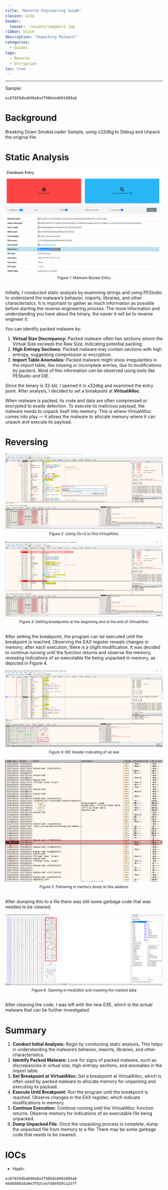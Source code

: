 ```yaml
---
title: "Reverse Engineering Guide"
classes: wide
header:
  teaser:  /assets/images/2.jpg
ribbon: black
description: "Unpacking Malware"
categories:
  - Guides
tags:
  - Reverse
  - Encryption
toc: true
---
```

---
Sample:
```
ec67029dba040a8a3f98bda4601089a6
```

# Background
Breaking Down SmokeLoader Sample, using x32dbg to Debug and Unpack the original file.
# Static Analysis
<div style="text-align: center;">
    <img src="/assets/images/ReverseEngineering_Guide_01/Smokeloader entry.PNG" alt="Screenshot1" />
    <br>
    <sub>Figure 1: Malware Bazaar Entry</sub>
</div>
<br>

Initially, I conducted static analysis by examining strings and using PEStudio to understand the malware’s behavior, imports, libraries, and other characteristics.
It is important to gather as much information as possible before starting the reverse engineering process. The more information and understanding you have about the binary, the easier it will be to reverse engineer it.


You can identify packed malware by:

1. **Virtual Size Discrepancy:** Packed malware often has sections where the Virtual Size exceeds the Raw Size, indicating potential packing.
2. **High Entropy Sections:** Packed malware may contain sections with high entropy, suggesting compression or encryption.
3. **Import Table Anomalies:** Packed malware might show irregularities in the import table, like missing or incomplete entries, due to modifications by packers.
Most of this information can be observed using tools like PEStudio and DIE.

Since the binary is 32-bit, I opened it in x32dbg and examined the entry point. After analysis, I decided to set a breakpoint at **VirtualAlloc**.

When malware is packed, its code and data are often compressed or encrypted to evade detection. To execute its malicious payload, the malware needs to unpack itself into memory. This is where VirtualAlloc comes into play — it allows the malware to allocate memory where it can unpack and execute its payload.


# Reversing

<div style="text-align: center;">
    <img src="/assets/images/ReverseEngineering_Guide_01/Ctr+G to bp on virtual alloc.PNG" alt="Screenshot1" />
    <br>
    <sub>Figure 2: Using Ctl+G to find VirtualAlloc</sub>
</div>
<br>

<div style="text-align: center;">
    <img src="/assets/images/ReverseEngineering_Guide_01/setting bp at the start and the end.PNG" alt="Screenshot1" />
    <br>
    <sub>Figure 3: Setting breakpoints at the beginning and at the end of VirtualAlloc</sub>
</div>
<br>

After setting the breakpoint, the program can be executed until the breakpoint is reached. Observing the EAX register reveals changes in memory; after each execution, there is a slight modification. It was decided to continue running until the function returns and observe the memory, revealing indications of an executable file being unpacked in memory, as depicted in Figure 4.

<div style="text-align: center;">
    <img src="/assets/images/ReverseEngineering_Guide_01/after pressing execute till return - bulding AEX.PNG" alt="Screenshot1" />
    <br>
    <sub>Figure 4: MZ Header indicating of an exe</sub>
</div>
<br>


<div style="text-align: center;">
    <img src="/assets/images/ReverseEngineering_Guide_01/Follow in memory.PNG" alt="Screenshot1" />
    <br>
    <sub>Figure 5: Following in memory dump to this address</sub>
</div>
<br>

After dumping this to a file there was still some garbage code that was needed to be cleaned.

<div style="text-align: center;">
    <img src="/assets/images/ReverseEngineering_Guide_01/opening in hex editor - need to clean whats before MZ.PNG" alt="Screenshot1" />
    <br>
    <sub>Figure 6: Opening in HexEditor and cleaning the marked data</sub>
</div>
<br>

After cleaning the code, I was left with the new EXE, which is the actual malware that can be further investigated.

# Summary

1. **Conduct Initial Analysis:** Begin by conducting static analysis, This helps in understanding the malware’s behavior, imports, libraries, and other characteristics.
2. **Identify Packed Malware:** Look for signs of packed malware, such as discrepancies in virtual size, high entropy sections, and anomalies in the import table.
3. **Set Breakpoint at VirtualAlloc:** Set a breakpoint at VirtualAlloc, which is often used by packed malware to allocate memory for unpacking and executing its payload.
4. **Execute Until Breakpoint:** Run the program until the breakpoint is reached. Observe changes in the EAX register, which indicate modifications in memory.
5. **Continue Execution:** Continue running until the VirtualAlloc function returns. Observe memory for indications of an executable file being unpacked.
6. **Dump Unpacked File:** Once the unpacking process is complete, dump the unpacked file from memory to a file. There may be some garbage code that needs to be cleaned.


# IOCs

- Hash:
```
ec67029dba040a8a3f98bda4601089a6
46404801da9e3f92ceafdde930ca25ff
```





